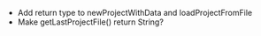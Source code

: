 - Add return type to newProjectWithData and loadProjectFromFile
- Make getLastProjectFile() return String?